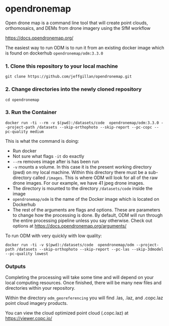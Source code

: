 # opendronemap

Open drone map is a command line tool that will create point clouds, orthomosaics, and DEMs from drone imagery using the SfM workflow

https://docs.opendronemap.org/

The easiest way to run ODM is to run it from an existing docker image which is found on dockerhub
`opendronemap/odm:3.3.0`

### 1. Clone this repository to your local machine

`git clone https://github.com/jeffgillan/opendronemap.git`

### 2. Change directories into the newly cloned repository

`cd opendronemap`

### 3. Run the Container

```
docker run -ti --rm -v $(pwd):/datasets/code  opendronemap/odm:3.3.0 --project-path /datasets --skip-orthophoto --skip-report --pc-copc --pc-quality medium
```

This is what the command is doing:

* Run docker
* Not sure what flags `-it` do exactly
* `--rm` removes image after is has been run
* `-v` mounts a volume. In this case it is the present working directory (pwd) on my local machine. Within this directory there must be a sub-directory called `/images`. This is where ODM will look for all of the raw drone images. For our example, we have 41 jpeg drone images. 
* The directory is mounted to the directory `/datasets/code` inside the image
* `opendronemap/odm` is the name of the Docker image which is located on Dockerhub
* The rest of the arguments are flags and options. These are parameters to change how the processing is done. By default, ODM will run through the entire processing pipeline unless you say otherwise. Check out options at https://docs.opendronemap.org/arguments/

To run ODM with very quickly with low quality:
```
docker run -ti -v $(pwd):/datasets/code  opendronemap/odm --project-path /datasets --skip-orthophoto --skip-report --pc-las --skip-3dmodel --pc-quality lowest
```
### Outputs

Completing the processing will take some time and will depend on your local computing resources. Once finished, there will be many new files and directories within your repository. 

Within the directory `odm_georeferencing` you will find .las, .laz, and .copc.laz point cloud imagery products. 

You can view the cloud optimized point cloud (.copc.laz) at https://viewer.copc.io/

